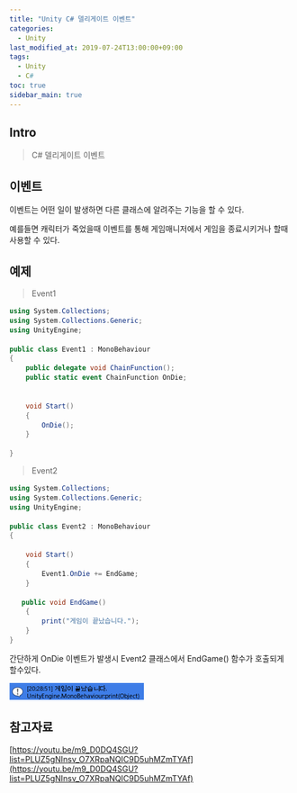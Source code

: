 ```yaml
---
title: "Unity C# 델리게이트 이벤트"
categories: 
  - Unity
last_modified_at: 2019-07-24T13:00:00+09:00
tags: 
  - Unity 
  - C#
toc: true
sidebar_main: true
---
```


## Intro

> C# 델리게이트 이벤트

## 이벤트

이벤트는 어떤 일이 발생하면 다른 클래스에 알려주는 기능을 할 수 있다.

예를들면 캐릭터가 죽었을때 이벤트를 통해 게임매니저에서 게임을 종료시키거나 할때 사용할 수 있다.


## 예제


> Event1

```c#
using System.Collections;
using System.Collections.Generic;
using UnityEngine;

public class Event1 : MonoBehaviour
{
    public delegate void ChainFunction();
    public static event ChainFunction OnDie;

   
    void Start()
    {
        OnDie();
    }

}
``` 


> Event2

```c#
using System.Collections;
using System.Collections.Generic;
using UnityEngine;

public class Event2 : MonoBehaviour
{

    void Start()
    {
        Event1.OnDie += EndGame;
    }

   public void EndGame()
    {
        print("게임이 끝났습니다.");
    }
}
```

간단하게 OnDie 이벤트가 발생시 Event2 클래스에서 EndGame() 함수가 호출되게 할수있다.


![1](https://github.com/lesslate/lesslate.github.io/blob/master/assets/img/Unity/event/1.png?raw=true)


## 참고자료

[https://youtu.be/m9_D0DQ4SGU?list=PLUZ5gNInsv_O7XRpaNQIC9D5uhMZmTYAf](https://youtu.be/m9_D0DQ4SGU?list=PLUZ5gNInsv_O7XRpaNQIC9D5uhMZmTYAf)

